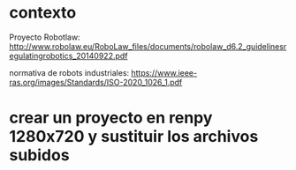 # contexto
 Proyecto Robotlaw: http://www.robolaw.eu/RoboLaw_files/documents/robolaw_d6.2_guidelinesregulatingrobotics_20140922.pdf

normativa de robots industriales: https://www.ieee-ras.org/images/Standards/ISO-2020_1026_1.pdf


# crear un proyecto en renpy 1280x720 y sustituir los archivos subidos
